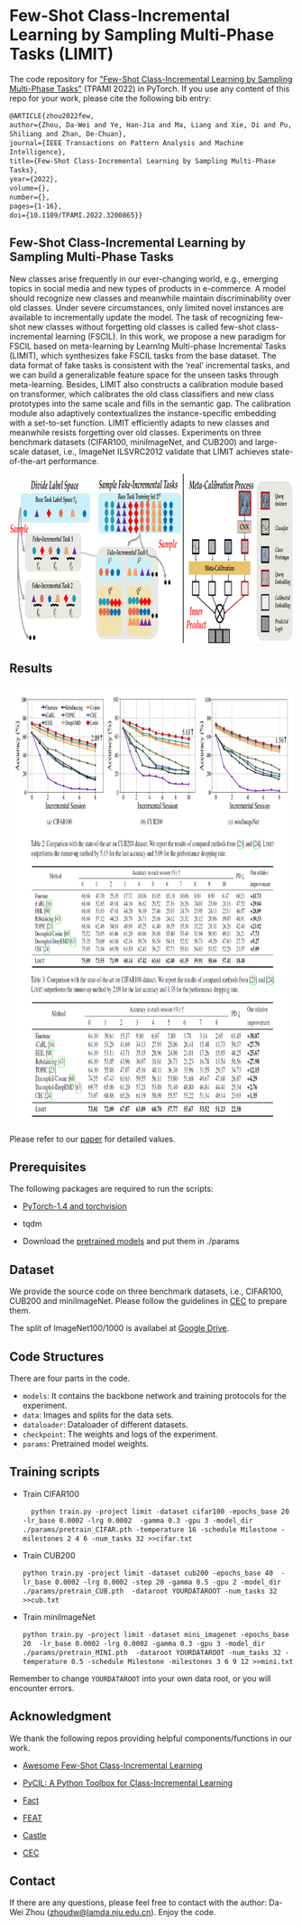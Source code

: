 
# Few-Shot Class-Incremental Learning by Sampling Multi-Phase Tasks  (LIMIT)

The code repository for ["Few-Shot Class-Incremental Learning by Sampling Multi-Phase Tasks"](https://ieeexplore.ieee.org/document/9864267) (TPAMI 2022) in PyTorch. If you use any content of this repo for your work, please cite the following bib entry:

       
    @ARTICLE{zhou2022few,
    author={Zhou, Da-Wei and Ye, Han-Jia and Ma, Liang and Xie, Di and Pu, Shiliang and Zhan, De-Chuan},
    journal={IEEE Transactions on Pattern Analysis and Machine Intelligence}, 
    title={Few-Shot Class-Incremental Learning by Sampling Multi-Phase Tasks}, 
    year={2022},
    volume={},
    number={},
    pages={1-16},
    doi={10.1109/TPAMI.2022.3200865}}



## Few-Shot Class-Incremental Learning by Sampling Multi-Phase Tasks


New classes arise frequently in our ever-changing world, e.g., emerging topics in social media and new types of products in e-commerce. A model should recognize new classes and meanwhile maintain discriminability over old classes. Under severe
circumstances, only limited novel instances are available to incrementally update the model. The task of recognizing few-shot new classes without forgetting old classes is called few-shot class-incremental learning (FSCIL). In this work, we propose a new paradigm for FSCIL based on meta-learning by LearnIng Multi-phase Incremental Tasks (LIMIT), which synthesizes fake FSCIL tasks from the base dataset. The data format of fake tasks is consistent with the ‘real’ incremental tasks, and we can build a generalizable feature space for the unseen tasks through meta-learning. Besides, LIMIT also constructs a calibration module based on transformer, which calibrates the old class classifiers and new class prototypes into the same scale and fills in the semantic gap. The calibration module also adaptively
contextualizes the instance-specific embedding with a set-to-set function. LIMIT efficiently adapts to new classes and meanwhile resists forgetting over old classes. Experiments on three benchmark datasets (CIFAR100, miniImageNet, and CUB200) and large-scale dataset, i.e., ImageNet ILSVRC2012 validate that LIMIT achieves state-of-the-art performance.

<img src='imgs/teaser.png' width='1000' height='300'>

## Results
<img src='imgs/result.png' width='900' height='778'>

Please refer to our [paper](https://arxiv.org/abs/2203.17030) for detailed values.

## Prerequisites

The following packages are required to run the scripts:

- [PyTorch-1.4 and torchvision](https://pytorch.org)

- tqdm

- Download the [pretrained models](https://drive.google.com/drive/folders/11liacLA6F4uz_SWAPLYQshlzLMXMzDkB?usp=sharing) and put them in ./params

## Dataset
We provide the source code on three benchmark datasets, i.e., CIFAR100, CUB200 and miniImageNet. Please follow the guidelines in [CEC](https://github.com/icoz69/CEC-CVPR2021) to prepare them.

The split of ImageNet100/1000 is availabel at [Google Drive](https://drive.google.com/drive/folders/1IBjVEmwmLBdABTaD6cDbrdHMXfHHtFvU?usp=sharing).

## Code Structures
There are four parts in the code.
 - `models`: It contains the backbone network and training protocols for the experiment.
 - `data`: Images and splits for the data sets.
- `dataloader`: Dataloader of different datasets.
 - `checkpoint`: The weights and logs of the experiment.
 - `params`: Pretrained model weights.
 
## Training scripts

- Train CIFAR100

  ```
    python train.py -project limit -dataset cifar100 -epochs_base 20  -lr_base 0.0002 -lrg 0.0002  -gamma 0.3 -gpu 3 -model_dir ./params/pretrain_CIFAR.pth -temperature 16 -schedule Milestone -milestones 2 4 6 -num_tasks 32 >>cifar.txt
  ```
  
- Train CUB200
    ```
    python train.py -project limit -dataset cub200 -epochs_base 40  -lr_base 0.0002 -lrg 0.0002 -step 20 -gamma 0.5 -gpu 2 -model_dir ./params/pretrain_CUB.pth  -dataroot YOURDATAROOT -num_tasks 32 >>cub.txt
    ```

- Train miniImageNet
    ```
    python train.py -project limit -dataset mini_imagenet -epochs_base 20  -lr_base 0.0002 -lrg 0.0002 -gamma 0.3 -gpu 3 -model_dir ./params/pretrain_MINI.pth  -dataroot YOURDATAROOT -num_tasks 32 -temperature 0.5 -schedule Milestone -milestones 3 6 9 12 >>mini.txt
    ```

Remember to change `YOURDATAROOT` into your own data root, or you will encounter errors.

  

 
## Acknowledgment
We thank the following repos providing helpful components/functions in our work.

- [Awesome Few-Shot Class-Incremental Learning](https://github.com/zhoudw-zdw/Awesome-Few-Shot-Class-Incremental-Learning)

- [PyCIL: A Python Toolbox for Class-Incremental Learning](https://github.com/G-U-N/PyCIL)

- [Fact](https://github.com/zhoudw-zdw/CVPR22-Fact)

- [FEAT](https://github.com/Sha-Lab/FEAT)

- [Castle](https://github.com/Sha-Lab/aCASTLE)

- [CEC](https://github.com/icoz69/CEC-CVPR2021)



## Contact 
If there are any questions, please feel free to contact with the author: Da-Wei Zhou (zhoudw@lamda.nju.edu.cn). Enjoy the code.
